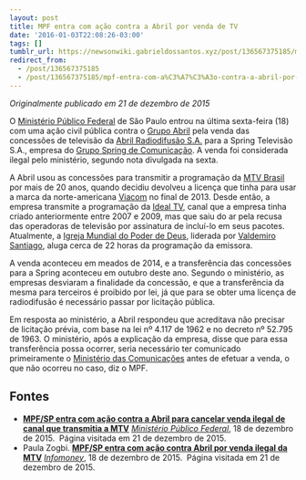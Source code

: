```yaml
---
layout: post
title: MPF entra com ação contra a Abril por venda de TV
date: '2016-01-03T22:08:26-03:00'
tags: []
tumblr_url: https://newsonwiki.gabrieldossantos.xyz/post/136567375185/mpf-entra-com-a%C3%A7%C3%A3o-contra-a-abril-por-venda-de-tv
redirect_from:
  - /post/136567375185
  - /post/136567375185/mpf-entra-com-a%C3%A7%C3%A3o-contra-a-abril-por-venda-de-tv
---
```

_Originalmente publicado em 21 de dezembro de 2015_

O [Ministério Público Federal](https://pt.wikipedia.org/wiki/Minist%C3%A9rio_P%C3%BAblico_Federal "w:Ministério Público Federal") de São Paulo entrou na última sexta-feira (18) com uma ação civil pública contra o [Grupo Abril](https://pt.wikipedia.org/wiki/Grupo_Abril "w:Grupo Abril") pela venda das concessões de televisão da [Abril Radiodifusão S.A.](https://pt.wikipedia.org/wiki/Abril_Radiodifus%C3%A3o "w:Abril Radiodifusão") para a Spring Televisão S.A., empresa do [Grupo Spring de Comunicação](https://pt.wikipedia.org/wiki/Grupo_Spring_de_Comunica%C3%A7%C3%A3o "w:Grupo Spring de Comunicação"). A venda foi considerada ilegal pelo ministério, segundo nota divulgada na sexta.

A Abril usou as concessões para transmitir a programação da [MTV Brasil](https://pt.wikipedia.org/wiki/MTV_Brasil "w:MTV Brasil") por mais de 20 anos, quando decidiu devolveu a licença que tinha para usar a marca da norte-americana [Viacom](https://pt.wikipedia.org/wiki/Viacom "w:Viacom") no final de 2013. Desde então, a empresa transmite a programação da [Ideal TV](https://pt.wikipedia.org/wiki/Ideal_TV "w:Ideal TV"), canal que a empresa tinha criado anteriormente entre 2007 e 2009, mas que saiu do ar pela recusa das operadoras de televisão por assinatura de incluí-lo em seus pacotes. Atualmente, a [Igreja Mundial do Poder de Deus](https://pt.wikipedia.org/wiki/Igreja_Mundial_do_Poder_de_Deus "w:Igreja Mundial do Poder de Deus"), liderada por [Valdemiro Santiago](https://pt.wikipedia.org/wiki/Valdemiro_Santiago "w:Valdemiro Santiago"), aluga cerca de 22 horas da programação da emissora.

A venda aconteceu em meados de 2014, e a transferência das concessões para a Spring aconteceu em outubro deste ano. Segundo o ministério, as empresas desviaram a finalidade da concessão, e que a transferência da mesma para terceiros é proibido por lei, já que para se obter uma licença de radiodifusão é necessário passar por licitação pública.

Em resposta ao ministério, a Abril respondeu que acreditava não precisar de licitação prévia, com base na lei nº 4.117 de 1962 e no decreto nº 52.795 de 1963. O ministério, após a explicação da empresa, disse que para essa transferência possa ocorrer, seria necessário ter comunicado primeiramente o [Ministério das Comunicações](https://pt.wikipedia.org/wiki/Minist%C3%A9rio_das_Comunica%C3%A7%C3%B5es_%28Brasil%29 "w:Ministério das Comunicações (Brasil)") antes de efetuar a venda, o que não ocorreu no caso, diz o MPF.

## Fontes

- **[MPF/SP entra com ação contra a Abril para cancelar venda ilegal de canal que transmitia a MTV](http://www.prsp.mpf.mp.br/sala-de-imprensa/noticias_prsp/18-12-15-2013-mpf-sp-entra-com-acao-contra-a-abril-para-cancelar-venda-ilegal-de-canal-que-transmitia-a-mtv)** _[Ministério Público Federal](https://pt.wikipedia.org/wiki/Minist%C3%A9rio_P%C3%BAblico_Federal "w:Ministério Público Federal")_, 18 de dezembro de 2015. &nbsp;Página visitada em 21 de dezembro de 2015.
- Paula Zogbi. **[MPF/SP entra com ação contra Abril por venda ilegal da MTV](http://www.infomoney.com.br/negocios/grandes-empresas/noticia/4472162/mpf-entra-com-acao-contra-abril-por-venda-ilegal-mtv)** _[Infomoney](https://pt.wikipedia.org/wiki/Infomoney "w:Infomoney")_, 18 de dezembro de 2015. &nbsp;Página visitada em 21 de dezembro de 2015.
